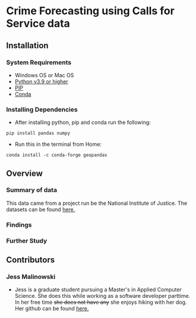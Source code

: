 # Crime Forecasting using Calls for Service data

<!---brief description of project-->

## Installation

### System Requirements

- Windows OS or Mac OS
- [Python v3.9 or higher](https://www.python.org/downloads/)
- [PIP](https://pip.pypa.io/en/stable/installation/)
- [Conda](https://conda.io/projects/conda/en/latest/user-guide/install/windows.html)

### Installing Dependencies

- After installing python, pip and conda run the following:
<!---alternative with requirements.txt, pip install -r requirements.txt--->

```
pip install pandas numpy
```

- Run this in the terminal from Home:

```
conda install -c conda-forge geopandas
```

## Overview

### Summary of data

<!---data description-->

This data came from a project run be the National Institute of Justice.
The datasets can be found [here.](https://nij.ojp.gov/funding/real-time-crime-forecasting-challenge-posting#data)

### Findings

<!---models, performance, etc-->

### Further Study

<!---implications of work to real world use-->

## Contributors

### Jess Malinowski

- Jess is a graduate student pursuing a Master's in Applied Computer Science. She does this while working as a software developer parttime. In her free time ~~she does not have any~~ she enjoys hiking with her dog. Her github can be found [here.](https://github.com/j-malino/)
